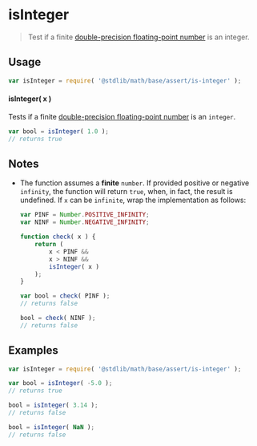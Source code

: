 # isInteger

> Test if a finite [double-precision floating-point number][ieee754] is an integer.


<section class="usage">

## Usage

``` javascript
var isInteger = require( '@stdlib/math/base/assert/is-integer' );
```

#### isInteger( x )

Tests if a finite [double-precision floating-point number][ieee754] is an `integer`.

``` javascript
var bool = isInteger( 1.0 );
// returns true
```

</section>

<!-- /.usage -->


<section class="notes">

## Notes

* The function assumes a __finite__ `number`. If provided positive or negative `infinity`, the function will return `true`, when, in fact, the result is undefined. If `x` can be `infinite`, wrap the implementation as follows:

  ``` javascript
  var PINF = Number.POSITIVE_INFINITY;
  var NINF = Number.NEGATIVE_INFINITY;

  function check( x ) {
      return (
          x < PINF &&
          x > NINF &&
          isInteger( x )
      );
  }

  var bool = check( PINF );
  // returns false

  bool = check( NINF );
  // returns false
  ```

</section>

<!-- /.notes -->


<section class="examples">

## Examples

``` javascript
var isInteger = require( '@stdlib/math/base/assert/is-integer' );

var bool = isInteger( -5.0 );
// returns true

bool = isInteger( 3.14 );
// returns false

bool = isInteger( NaN );
// returns false
```

</section>

<!-- /.examples -->


<section class="links">

[ieee754]: https://en.wikipedia.org/wiki/IEEE_754-1985

</section>

<!-- /.links -->
